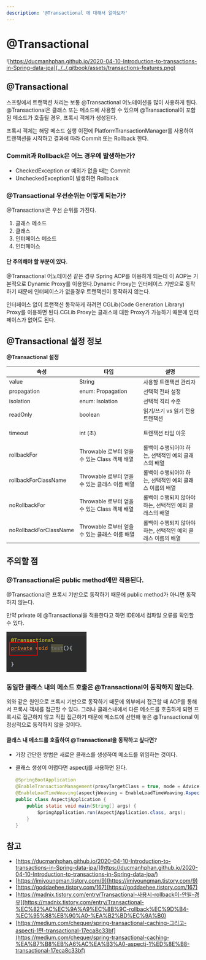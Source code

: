 ```yaml
---
description: '@Transactional 에 대해서 알아보자'
---
```


# @Transactional

![https://ducmanhphan.github.io/2020-04-10-Introduction-to-transactions-in-Spring-data-jpa](../../.gitbook/assets/transactions-features.png)

## @Transactional

스프링에서 트랜잭션 처리는 보통 @Transactional 어노테이션을 많이 사용하게 된다. @Transactional은 클래스 또는 메소드에 사용할 수 있으며 @Transactional이 포함된 메소드가 호출될 경우, 프록시 객체가 생성된다.

프록시 객체는 해당 메소드 실행 이전에 PlatformTransactionManager를 사용하여 트랜잭션을 시작하고 결과에 따라 Commit 또는 Rollback 한다.

### Commit과 Rollback은 어느 경우에 발생하는가?

* CheckedException or 예외가 없을 때는 Commit
* UncheckedException이 발생하면 Rollback

### @Transactional 우선순위는 어떻게 되는가?

@Transactional은 우선 순위를 가진다.

1. 클래스 메소드
2. 클래스
3. 인터페이스 메소드
4. 인터페이스

#### 단 주의해야 할 부분이 있다.

@Transactional 어노테이션 같은 경우 Spring AOP를 이용하게 되는데 이 AOP는 기본적으로 Dynamic Proxy를 이용한다.Dynamic Proxy는 인터페이스 기반으로 동작하기 때문에 인터페이스가 없을경우 트랜잭션이 동작하지 않는다.

인터페이스 없이 트랜잭션 동작하게 하려면 CGLib(Code Generation Library) Proxy를 이용하면 된다.CGLib Proxy는 클래스에 대한 Proxy가 가능하기 때문에 인터페이스가 없어도 된다.

## @Transactional 설정 정보

**@Transactional 설정**

| 속성                     | 타입                                | 설명                                  |
| ---------------------- | --------------------------------- | ----------------------------------- |
| value                  |  String                           | 사용할 트랜잭션 관리자                        |
| propagation            | enum: Propagation                 | 선택적 전파 설정                           |
| isolation              | enum: Isolation                   | 선택적 격리 수준                           |
| readOnly               | boolean                           | 읽기/쓰기 vs 읽기 전용 트랜잭션                 |
| <p> timeout<br></p>    | int (초)                           | 트랜잭션 타임 아웃                          |
| rollbackFor            | Throwable 로부터 얻을 수 있는 Class 객체 배열 | 롤백이 수행되어야 하는, 선택적인 예외 클래스의 배열       |
| rollbackForClassName   | Throwable 로부터 얻을 수 있는 클래스 이름 배열   | 롤백이 수행되어야 하는, 선택적인 예외 클래스 이름의 배열    |
| noRollbackFor          | Throwable 로부터 얻을 수 있는 Class 객체 배열 | 롤백이 수행되지 않아야 하는, 선택적인 예외 클래스의 배열    |
| noRollbackForClassName | Throwable 로부터 얻을 수 있는 클래스 이름 배열   | 롤백이 수행되지 않아야 하는, 선택적인 예외 클래스 이름의 배열 |

## 주의할 점

### @Transactional은 public method에만 적용된다.

@Transactional은 프록시 기반으로 동작하기 때문에 public method가 아니면 동작하지 않는다.

만약 private 에 @Transactional을 적용한다고 하면 IDE에서 컴파일 오류를 확인할 수 있다.

![컴파일 오류 확인](<../../.gitbook/assets/untitled (2).png>)

### 동일한 클래스 내의 메소드 호출은 @Transactional이 동작하지 않는다.

외와 같은 원인으로 프록시 기반으로 동작하기 때문에 외부에서 접근할 때 AOP를 통해서 프록시 객체를 접근할 수 있다. 그러나 클래스내에서 다른 메소드를 호출하게 되면 프록시로 접근하지 않고 직접 접근하기 때문에 메소드에 선언해 놓은 @Transactional 이 정상적으로 동작하지 않을 것이다.

#### 클래스 내 메소드를 호출하여 @Transactional을 동작하고 싶다면?

* 가장 간단한 방법은 새로운 클래스를 생성하여 메소드를 위임하는 것이다.
*   클래스 생성이 어렵다면 aspectj를 사용하면 된다.

    ```java
    @SpringBootApplication
    @EnableTransactionManagement(proxyTargetClass = true, mode = AdviceMode.ASPECTJ)
    @EnableLoadTimeWeaving(aspectjWeaving = EnableLoadTimeWeaving.AspectJWeaving.ENABLED)
    public class AspectjApplication {
        public static void main(String[] args) {
            SpringApplication.run(AspectjApplication.class, args);
        }
    }
    ```

## 참고

* [https://ducmanhphan.github.io/2020-04-10-Introduction-to-transactions-in-Spring-data-jpa/](https://ducmanhphan.github.io/2020-04-10-Introduction-to-transactions-in-Spring-data-jpa/)
* [https://imiyoungman.tistory.com/9](https://imiyoungman.tistory.com/9)
* [https://goddaehee.tistory.com/167](https://goddaehee.tistory.com/167)
* [https://madnix.tistory.com/entry/Transactional-사용시-rollback이-안될-경우](https://madnix.tistory.com/entry/Transactional-%EC%82%AC%EC%9A%A9%EC%8B%9C-rollback%EC%9D%B4-%EC%95%88%EB%90%A0-%EA%B2%BD%EC%9A%B0)
* [https://medium.com/chequer/spring-transactional-caching-그리고-aspectj-1편-transactional-17eca8c33bf](https://medium.com/chequer/spring-transactional-caching-%EA%B7%B8%EB%A6%AC%EA%B3%A0-aspectj-1%ED%8E%B8-transactional-17eca8c33bf)
